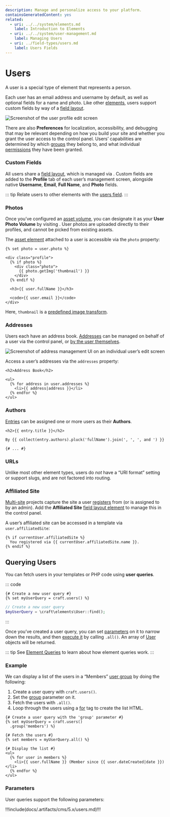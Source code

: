 ```yaml
---
description: Manage and personalize access to your platform.
containsGeneratedContent: yes
related:
  - uri: ../../system/elements.md
    label: Introduction to Elements
  - uri: ../../system/user-management.md
    label: Managing Users
  - uri: ../field-types/users.md
    label: Users Fields
---
```


# Users

A user is a special type of element that represents a person.

<!-- more -->

Each user has an email address and username by default, as well as optional fields for a name and photo. Like other [elements](../../system/elements.md), users support custom fields by way of a [field layout](#custom-fields).

<BrowserShot url="https://my-project.ddev.site/admin/users/myaccount" :link="false" caption="Custom fields can be added to the “Profile” screen.">
<img src="../../images/users-profile.png" alt="Screenshot of the user profile edit screen" />
</BrowserShot>

There are also **Preferences** for localization, accessibility, and debugging that may be relevant depending on how you build your site and whether you grant the user access to the control panel. Users’ capabilities are determined by which [groups](../../system/user-management.md#user-groups) they belong to, and what individual [permissions](../../system/user-management.md#permissions) they have been granted.

<See path="../../system/user-management.md" label="User Management" description="Learn more about setting up secure multi-user experiences." />

### Custom Fields

All users share a [field layout](../../system/fields.md#field-layouts), which is managed via <Journey path="Settings, Users, User Profile Fields" />. Custom fields are added to the **Profile** tab of each user’s management screen, alongside native **Username**, **Email**, **Full Name**, and **Photo** fields.

::: tip
Relate users to other elements with the [users field](../field-types/users.md).
:::

### Photos

Once you’ve configured an [asset volume](assets.md#volumes), you can designate it as your **User Photo Volume** by visiting <Journey path="Settings, Users, Settings" />. User photos are uploaded directly to their profiles, and cannot be picked from existing assets.

The [asset element](assets.md) attached to a user is accessible via the `photo` property:

```twig{1,6}
{% set photo = user.photo %}

<div class="profile">
  {% if photo %}
    <div class="photo">
      {{ photo.getImg('thumbnail') }}
    </div>
  {% endif %}

  <h3>{{ user.fullName }}</h3>

  <code>{{ user.email }}</code>
</div>
```

Here, `thumbnail` is a [predefined image transform](assets.md#image-transforms).

### Addresses

Users each have an address book. [Addresses](addresses.md) can be managed on behalf of a user via the control panel, or [by the user themselves](addresses.md#managing-addresses).

![Screenshot of address management UI on an individual user’s edit screen](../../images/users-addresses-tab.png)

Access a user’s addresses via the `addresses` property:

```twig{4}
<h2>Address Book</h2>

<ul>
  {% for address in user.addresses %}
    <li>{{ address|address }}</li>
  {% endfor %}
</ul>
```

### Authors

[Entries](entries.md) can be assigned one or more users as their **Authors**.

```twig
<h2>{{ entry.title }}</h2>

By {{ collect(entry.authors).pluck('fullName').join(', ', ', and ') }}

{# ... #}
```

### URLs

Unlike most other element types, users do _not_ have a “URI format” setting or support slugs, and are not factored into routing.

### Affiliated Site <Since ver="5.6.0" feature="Affiliated sites for user elements" />

[Multi-site](../../system/sites.md) projects capture the site a user [registers](../../system/user-management.md#affiliated-site) from (or is assigned to by an admin). Add the **Affiliated Site** [field layout element](#custom-fields) to manage this in the control panel.

A user’s affiliated site can be accessed in a template via `user.affiliatedSite`:

```twig
{% if currentUser.affiliatedSite %}
  You registered via {{ currentUser.affiliatedSite.name }}.
{% endif %}
```

## Querying Users

You can fetch users in your templates or PHP code using **user queries**.

::: code
```twig
{# Create a new user query #}
{% set myUserQuery = craft.users() %}
```
```php
// Create a new user query
$myUserQuery = \craft\elements\User::find();
```
:::

Once you’ve created a user query, you can set [parameters](#parameters) on it to narrow down the results, and then [execute it](../../development/element-queries.md#executing-element-queries) by calling `.all()`. An array of [User](craft5:craft\elements\User) objects will be returned.

::: tip
See [Element Queries](../../development/element-queries.md) to learn about how element queries work.
:::

### Example

We can display a list of the users in a “Members” [user group](../../system/user-management.md#user-groups) by doing the following:

1. Create a user query with `craft.users()`.
2. Set the [group](#group) parameter on it.
3. Fetch the users with `.all()`.
4. Loop through the users using a [for](https://twig.symfony.com/doc/3.x/tags/for.html) tag to create the list HTML.

```twig
{# Create a user query with the 'group' parameter #}
{% set myUserQuery = craft.users()
  .group('members') %}

{# Fetch the users #}
{% set members = myUserQuery.all() %}

{# Display the list #}
<ul>
  {% for user in members %}
    <li>{{ user.fullName }} (Member since {{ user.dateCreated|date }})</li>
  {% endfor %}
</ul>
```

### Parameters

User queries support the following parameters:

<!-- This section of the page is dynamically generated! Changes to the file below may be overwritten by automated tools. -->
!!!include(docs/.artifacts/cms/5.x/users.md)!!!
